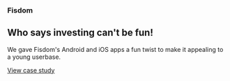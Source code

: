 ### Fisdom

## Who says investing can't be fun!

We gave Fisdom's Android and iOS apps a fun twist to make it appealing to a young userbase.

[View case study](https://blog.uncommon.is/case-study-designing-fisdom-7a6008243bd2)